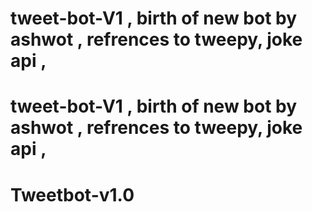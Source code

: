 # tweet-bot-V1 , birth of new bot by ashwot , refrences to tweepy, joke api , 
# tweet-bot-V1 , birth of new bot by ashwot , refrences to tweepy, joke api , 
# Tweetbot-v1.0
